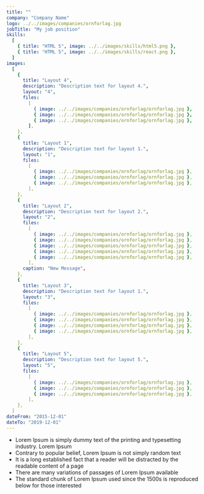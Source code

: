 ```yaml
---
title: ""
company: "Company Name"
logo: ../../images/companies/ornforlag.jpg
jobTitle: "My job position"
skills:
  [
    { title: "HTML 5", image: ../../images/skills/html5.png },
    { title: "HTML 5", image: ../../images/skills/react.png },
  ]
images:
  [
    {
      title: "Layout 4",
      description: "Description text for layout 4.",
      layout: "4",
      files:
        [
          { image: ../../images/companies/ornforlag/ornforlag.jpg },
          { image: ../../images/companies/ornforlag/ornforlag.jpg },
          { image: ../../images/companies/ornforlag/ornforlag.jpg },
        ],
    },
    {
      title: "Layout 1",
      description: "Description text for layout 1.",
      layout: "1",
      files:
        [
          { image: ../../images/companies/ornforlag/ornforlag.jpg },
          { image: ../../images/companies/ornforlag/ornforlag.jpg },
          { image: ../../images/companies/ornforlag/ornforlag.jpg },
        ],
    },
    {
      title: "Layout 2",
      description: "Description text for layout 2.",
      layout: "2",
      files:
        [
          { image: ../../images/companies/ornforlag/ornforlag.jpg },
          { image: ../../images/companies/ornforlag/ornforlag.jpg },
          { image: ../../images/companies/ornforlag/ornforlag.jpg },
          { image: ../../images/companies/ornforlag/ornforlag.jpg },
          { image: ../../images/companies/ornforlag/ornforlag.jpg },
        ],
      caption: "New Message",
    },
    {
      title: "Layout 3",
      description: "Description text for layout 1.",
      layout: "3",
      files:
        [
          { image: ../../images/companies/ornforlag/ornforlag.jpg },
          { image: ../../images/companies/ornforlag/ornforlag.jpg },
          { image: ../../images/companies/ornforlag/ornforlag.jpg },
          { image: ../../images/companies/ornforlag/ornforlag.jpg },
        ],
    },
    {
      title: "Layout 5",
      description: "Description text for layout 5.",
      layout: "5",
      files:
        [
          { image: ../../images/companies/ornforlag/ornforlag.jpg },
          { image: ../../images/companies/ornforlag/ornforlag.jpg },
          { image: ../../images/companies/ornforlag/ornforlag.jpg },
        ],
    },
  ]
dateFrom: "2015-12-01"
dateTo: "2019-12-01"
---
```


- Lorem Ipsum is simply dummy text of the printing and typesetting industry. Lorem Ipsum
- Contrary to popular belief, Lorem Ipsum is not simply random text
- It is a long established fact that a reader will be distracted by the readable content of a page
- There are many variations of passages of Lorem Ipsum available
- The standard chunk of Lorem Ipsum used since the 1500s is reproduced below for those interested
